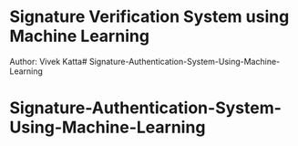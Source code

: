 # Signature Verification System using Machine Learning
Author: Vivek Katta# Signature-Authentication-System-Using-Machine-Learning
# Signature-Authentication-System-Using-Machine-Learning
